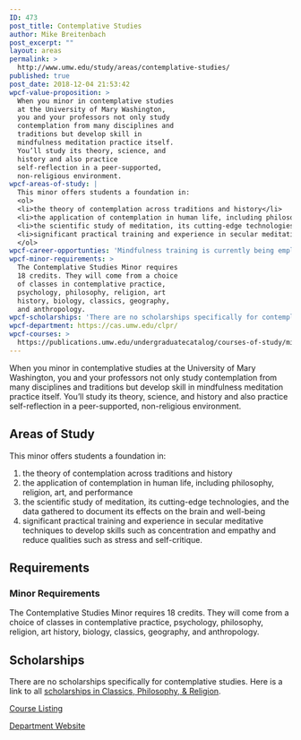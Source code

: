 ```yaml
---
ID: 473
post_title: Contemplative Studies
author: Mike Breitenbach
post_excerpt: ""
layout: areas
permalink: >
  http://www.umw.edu/study/areas/contemplative-studies/
published: true
post_date: 2018-12-04 21:53:42
wpcf-value-proposition: >
  When you minor in contemplative studies
  at the University of Mary Washington,
  you and your professors not only study
  contemplation from many disciplines and
  traditions but develop skill in
  mindfulness meditation practice itself.
  You’ll study its theory, science, and
  history and also practice
  self-reflection in a peer-supported,
  non-religious environment.
wpcf-areas-of-study: |
  This minor offers students a foundation in:
  <ol>
  <li>the theory of contemplation across traditions and history</li>
  <li>the application of contemplation in human life, including philosophy, religion, art, and performance</li>
  <li>the scientific study of meditation, its cutting-edge technologies, and the data gathered to document its effects on the brain and well-being</li>
  <li>significant practical training and experience in secular meditative techniques to develop skills such as concentration and empathy and reduce qualities such as stress and self-critique.</li>
  </ol>
wpcf-career-opportunties: 'Mindfulness training is currently being employed to enhance wellness and productivity in most industries: finance, tech, K-12 education, clinical psychology, medicine, and others. There is high-demand for workers with specialized mindfulness training, and especially those who are trained to teach it.'
wpcf-minor-requirements: >
  The Contemplative Studies Minor requires
  18 credits. They will come from a choice
  of classes in contemplative practice,
  psychology, philosophy, religion, art
  history, biology, classics, geography,
  and anthropology.
wpcf-scholarships: 'There are no scholarships specifically for contemplative studies. Here is a link to all <a href="http://cas.umw.edu/clpr/undergraduate-scholarships-and-awards/">scholarships in Classics, Philosophy, &amp; Religion</a>.'
wpcf-department: https://cas.umw.edu/clpr/
wpcf-courses: >
  https://publications.umw.edu/undergraduatecatalog/courses-of-study/minors/contemplative-studies-minor/
---
```


<!-- Types Custom Fields: -->

<!-- value-proposition -->
When you minor in contemplative studies at the University of Mary Washington, you and your professors not only study contemplation from many disciplines and traditions but develop skill in mindfulness meditation practice itself. You’ll study its theory, science, and history and also practice self-reflection in a peer-supported, non-religious environment.
<!-- End value-proposition -->

<!-- areas-of-study -->
<h2>Areas of Study</h2>This minor offers students a foundation in:
<ol>
 	<li>the theory of contemplation across traditions and history</li>
 	<li>the application of contemplation in human life, including philosophy, religion, art, and performance</li>
 	<li>the scientific study of meditation, its cutting-edge technologies, and the data gathered to document its effects on the brain and well-being</li>
 	<li>significant practical training and experience in secular meditative techniques to develop skills such as concentration and empathy and reduce qualities such as stress and self-critique.</li>
</ol>
<!-- End areas-of-study -->

<!-- requirements -->
<h2>Requirements</h2>
<!-- minor-requirements -->
<h3>Minor Requirements</h3>The Contemplative Studies Minor requires 18 credits. They will come from a choice of classes in contemplative practice, psychology, philosophy, religion, art history, biology, classics, geography, and anthropology.
<!-- End minor-requirements -->

<!-- End requirements -->

<!-- scholarships -->
<h2>Scholarships</h2>There are no scholarships specifically for contemplative studies. Here is a link to all <a href="http://cas.umw.edu/clpr/undergraduate-scholarships-and-awards/">scholarships in Classics, Philosophy, &amp; Religion</a>.
<!-- End scholarships -->

<!-- courses -->
<a href="https://publications.umw.edu/undergraduatecatalog/courses-of-study/minors/contemplative-studies-minor/" class="button">Course Listing</a>
<!-- End courses -->

<!-- department -->
<a href="https://cas.umw.edu/clpr/" class="button">Department Website</a>
<!-- End department -->

<!-- End Types Custom Fields -->